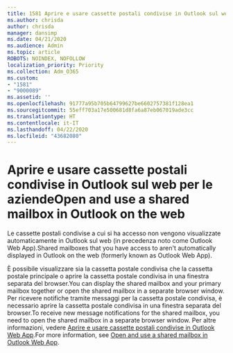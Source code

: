 ```yaml
---
title: 1581 Aprire e usare cassette postali condivise in Outlook sul web per le aziende
ms.author: chrisda
author: chrisda
manager: dansimp
ms.date: 04/21/2020
ms.audience: Admin
ms.topic: article
ROBOTS: NOINDEX, NOFOLLOW
localization_priority: Priority
ms.collection: Adm_O365
ms.custom:
- "1581"
- "9000089"
ms.assetid: ''
ms.openlocfilehash: 91777a95b705b64799627be6602757381f128ea1
ms.sourcegitcommit: 55eff703a17e500681d8fa6a87eb067019ade3cc
ms.translationtype: HT
ms.contentlocale: it-IT
ms.lasthandoff: 04/22/2020
ms.locfileid: "43682080"
---
```

# <a name="open-and-use-a-shared-mailbox-in-outlook-on-the-web"></a><span data-ttu-id="ad9cd-102">Aprire e usare cassette postali condivise in Outlook sul web per le aziende</span><span class="sxs-lookup"><span data-stu-id="ad9cd-102">Open and use a shared mailbox in Outlook on the web</span></span>

<span data-ttu-id="ad9cd-103">Le cassette postali condivise a cui si ha accesso non vengono visualizzate automaticamente in Outlook sul web (in precedenza noto come Outlook Web App).</span><span class="sxs-lookup"><span data-stu-id="ad9cd-103">Shared mailboxes that you have access to aren't automatically displayed in Outlook on the web (formerly known as Outlook Web App).</span></span>

<span data-ttu-id="ad9cd-104">È possibile visualizzare sia la cassetta postale condivisa che la cassetta postale principale o aprire la cassetta postale condivisa in una finestra separata del browser.</span><span class="sxs-lookup"><span data-stu-id="ad9cd-104">You can display the shared mailbox and your primary mailbox together or open the shared mailbox in a separate browser window.</span></span> <span data-ttu-id="ad9cd-105">Per ricevere notifiche tramite messaggi per la cassetta postale condivisa, è necessario aprire la cassetta postale condivisa in una finestra separata del browser.</span><span class="sxs-lookup"><span data-stu-id="ad9cd-105">To receive new message notifications for the shared mailbox, you need to open the shared mailbox in a separate browser window.</span></span> <span data-ttu-id="ad9cd-106">Per altre informazioni, vedere [Aprire e usare cassette postali condivise in Outlook Web App](https://support.office.com/article/Add-a-shared-mailbox-to-Outlook-on-the-web-98b5a90d-4e38-415d-a030-f09a4cd28207).</span><span class="sxs-lookup"><span data-stu-id="ad9cd-106">For more information, see [Open and use a shared mailbox in Outlook Web App](https://support.office.com/article/Add-a-shared-mailbox-to-Outlook-on-the-web-98b5a90d-4e38-415d-a030-f09a4cd28207).</span></span>
